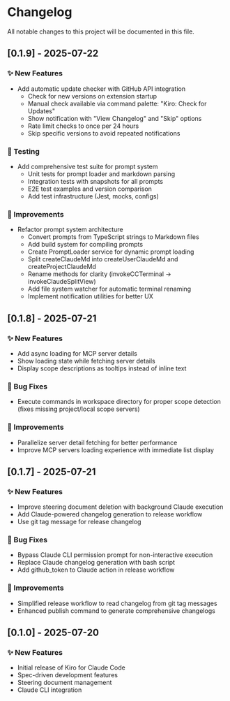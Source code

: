 # Changelog

All notable changes to this project will be documented in this file.

## [0.1.9] - 2025-07-22

### ✨ New Features

- Add automatic update checker with GitHub API integration
  - Check for new versions on extension startup
  - Manual check available via command palette: "Kiro: Check for Updates"
  - Show notification with "View Changelog" and "Skip" options
  - Rate limit checks to once per 24 hours
  - Skip specific versions to avoid repeated notifications

### 🧪 Testing

- Add comprehensive test suite for prompt system
  - Unit tests for prompt loader and markdown parsing
  - Integration tests with snapshots for all prompts
  - E2E test examples and version comparison
  - Add test infrastructure (Jest, mocks, configs)

### 🔧 Improvements

- Refactor prompt system architecture
  - Convert prompts from TypeScript strings to Markdown files
  - Add build system for compiling prompts
  - Create PromptLoader service for dynamic prompt loading
  - Split createClaudeMd into createUserClaudeMd and createProjectClaudeMd
  - Rename methods for clarity (invokeCCTerminal → invokeClaudeSplitView)
  - Add file system watcher for automatic terminal renaming
  - Implement notification utilities for better UX

## [0.1.8] - 2025-07-21

### ✨ New Features

- Add async loading for MCP server details
- Show loading state while fetching server details
- Display scope descriptions as tooltips instead of inline text

### 🐛 Bug Fixes

- Execute commands in workspace directory for proper scope detection (fixes missing project/local scope servers)

### 🔧 Improvements

- Parallelize server detail fetching for better performance
- Improve MCP servers loading experience with immediate list display

## [0.1.7] - 2025-07-21

### ✨ New Features

- Improve steering document deletion with background Claude execution
- Add Claude-powered changelog generation to release workflow
- Use git tag message for release changelog

### 🐛 Bug Fixes

- Bypass Claude CLI permission prompt for non-interactive execution
- Replace Claude changelog generation with bash script
- Add github_token to Claude action in release workflow

### 🔧 Improvements

- Simplified release workflow to read changelog from git tag messages
- Enhanced publish command to generate comprehensive changelogs

## [0.1.0] - 2025-07-20

### ✨ New Features

- Initial release of Kiro for Claude Code
- Spec-driven development features
- Steering document management
- Claude CLI integration

